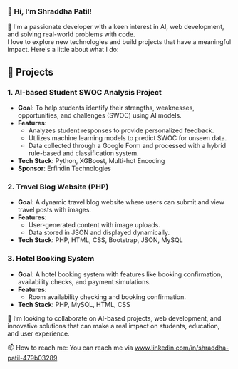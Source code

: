 ### 👋 Hi, I’m Shraddha Patil!
 👀 I'm a passionate developer with a keen interest in AI, web development, and solving real-world problems with code. <br>
      I love to explore new technologies and build projects that have a meaningful impact. Here's a little about what I do:
  
## 🚀 Projects

### 1. **AI-based Student SWOC Analysis Project**
   - **Goal**: To help students identify their strengths, weaknesses, opportunities, and challenges (SWOC) using AI models.
   - **Features**:
     - Analyzes student responses to provide personalized feedback.
     - Utilizes machine learning models to predict SWOC for unseen data.
     - Data collected through a Google Form and processed with a hybrid rule-based and classification system.
   - **Tech Stack**: Python, XGBoost, Multi-hot Encoding
   - **Sponsor**: Erfindin Technologies

### 2. **Travel Blog Website (PHP)**
   - **Goal**: A dynamic travel blog website where users can submit and view travel posts with images.
   - **Features**:
     - User-generated content with image uploads.
     - Data stored in JSON and displayed dynamically.
   - **Tech Stack**: PHP, HTML, CSS, Bootstrap, JSON, MySQL

### 3. **Hotel Booking System**
   - **Goal**: A hotel booking system with features like booking confirmation, availability checks, and payment simulations.
   - **Features**:
     - Room availability checking and booking confirmation.
   - **Tech Stack**: PHP, MySQL, HTML, CSS 

💞️ I’m looking to collaborate on AI-based projects, web development, and innovative solutions that can make a real impact on students, education, and user experience.

📫 How to reach me: You can reach me via www.linkedin.com/in/shraddha-patil-479b03289.

<!---
pshraddha-04/pshraddha-04 is a ✨ special ✨ repository because its `README.md` (this file) appears on your GitHub profile.
You can click the Preview link to take a look at your changes.
--->
